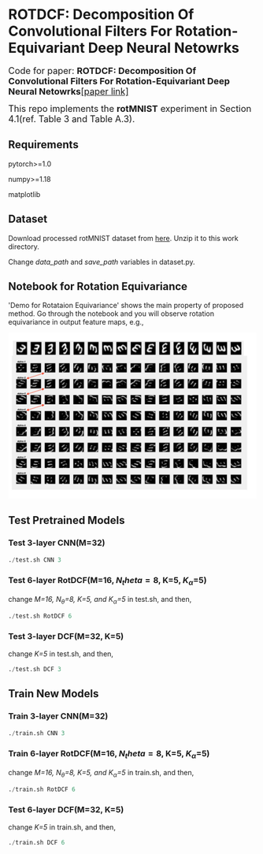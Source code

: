 # ROTDCF: Decomposition Of Convolutional Filters For Rotation-Equivariant Deep Neural Netowrks
<font size=4>Code for paper: **ROTDCF: Decomposition Of Convolutional Filters For Rotation-Equivariant Deep Neural Netowrks**[[paper link]](https://openreview.net/pdf?id=H1gTEj09FX)

This repo implements the **rotMNIST** experiment in Section 4.1(ref. Table 3 and Table A.3).</font>

## Requirements
pytorch>=1.0

numpy>=1.18

matplotlib

## Dataset
Download processed rotMNIST dataset from [here](https://drive.google.com/file/d/1PsSvLh3wSux_oQ_7QlS3Q4yaQbSdBsxs/view?usp=sharing). Unzip it to this work directory.

Change *data_path* and *save_path* variables in dataset.py.


## Notebook for Rotation Equivariance
'Demo for Rotataion Equivariance' shows the main property of proposed method. Go through the notebook and you will observe rotation equivariance in output feature maps, e.g.,
<center class="half">
    <img src=./misc/featmap_rotequi_layer1.png width=600>
</center>

## Test Pretrained Models
### Test 3-layer CNN(M=32)
```python
./test.sh CNN 3
```
### Test 6-layer RotDCF(M=16, $N_theta=8$, K=5, $K_\alpha$=5)
change *M=16, $N_\theta$=8, K=5, and $K_\alpha$=5* in test.sh, and then,
```python
./test.sh RotDCF 6 
```
### Test 3-layer DCF(M=32, K=5)
change *K=5* in test.sh, and then,
```python
./test.sh DCF 3 
```

## Train New Models
### Train 3-layer CNN(M=32)
```python
./train.sh CNN 3
```
### Train 6-layer RotDCF(M=16, $N_theta=8$, K=5, $K_\alpha$=5)
change *M=16, $N_\theta$=8, K=5, and $K_\alpha$=5* in train.sh, and then,
```python
./train.sh RotDCF 6 
```

### Test 6-layer DCF(M=32, K=5)
change *K=5* in train.sh, and then,
```python
./train.sh DCF 6 
```